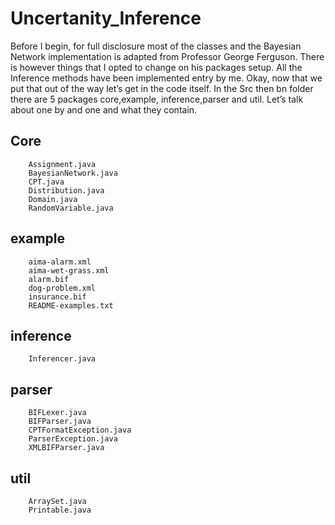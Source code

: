 # Uncertanity_Inference


Before I begin, for full disclosure most of the classes and the Bayesian Network implementation is adapted from Professor George Ferguson. There is however things that I opted to change on his packages setup. All the Inference methods have been implemented entry by me. Okay, now that we put that out of the way let’s get in the code itself. In the Src then bn folder there are 5 packages core,example, inference,parser and util. Let’s talk about one by and one and what they contain.
	

## Core
		Assignment.java
		BayesianNetwork.java
		CPT.java
		Distribution.java
		Domain.java
		RandomVariable.java
## example
		aima-alarm.xml
		aima-wet-grass.xml
		alarm.bif
		dog-problem.xml
		insurance.bif
		README-examples.txt
## inference
		Inferencer.java
## parser
		BIFLexer.java
		BIFParser.java
		CPTFormatException.java
		ParserException.java
		XMLBIFParser.java
## util
		ArraySet.java
		Printable.java

